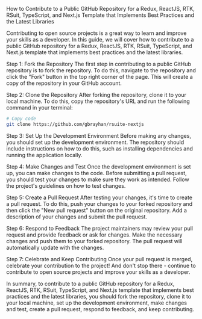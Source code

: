 How to Contribute to a Public GitHub Repository for a Redux, ReactJS, RTK, RSuit, TypeScript, and Next.js Template that Implements Best Practices and the Latest Libraries

Contributing to open source projects is a great way to learn and improve your skills as a developer. In this guide, we will cover how to contribute to a public GitHub repository for a Redux, ReactJS, RTK, RSuit, TypeScript, and Next.js template that implements best practices and the latest libraries.

Step 1: Fork the Repository
The first step in contributing to a public GitHub repository is to fork the repository. To do this, navigate to the repository and click the "Fork" button in the top right corner of the page. This will create a copy of the repository in your GitHub account.

Step 2: Clone the Repository
After forking the repository, clone it to your local machine. To do this, copy the repository's URL and run the following command in your terminal:

```bash
# Copy code
git clone https://github.com/gbrayhan/rsuite-nextjs
```
  
Step 3: Set Up the Development Environment
Before making any changes, you should set up the development environment. The repository should include instructions on how to do this, such as installing dependencies and running the application locally.

Step 4: Make Changes and Test
Once the development environment is set up, you can make changes to the code. Before submitting a pull request, you should test your changes to make sure they work as intended. Follow the project's guidelines on how to test changes.

Step 5: Create a Pull Request
After testing your changes, it's time to create a pull request. To do this, push your changes to your forked repository and then click the "New pull request" button on the original repository. Add a description of your changes and submit the pull request.

Step 6: Respond to Feedback
The project maintainers may review your pull request and provide feedback or ask for changes. Make the necessary changes and push them to your forked repository. The pull request will automatically update with the changes.

Step 7: Celebrate and Keep Contributing
Once your pull request is merged, celebrate your contribution to the project! And don't stop there - continue to contribute to open source projects and improve your skills as a developer.

In summary, to contribute to a public GitHub repository for a Redux, ReactJS, RTK, RSuit, TypeScript, and Next.js template that implements best practices and the latest libraries, you should fork the repository, clone it to your local machine, set up the development environment, make changes and test, create a pull request, respond to feedback, and keep contributing.
